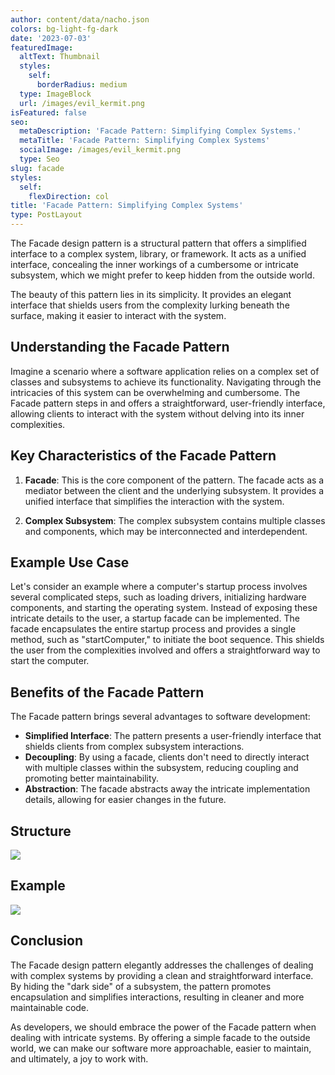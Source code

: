 ```yaml
---
author: content/data/nacho.json
colors: bg-light-fg-dark
date: '2023-07-03'
featuredImage:
  altText: Thumbnail
  styles:
    self:
      borderRadius: medium
  type: ImageBlock
  url: /images/evil_kermit.png
isFeatured: false
seo:
  metaDescription: 'Facade Pattern: Simplifying Complex Systems.'
  metaTitle: 'Facade Pattern: Simplifying Complex Systems'
  socialImage: /images/evil_kermit.png
  type: Seo
slug: facade
styles:
  self:
    flexDirection: col
title: 'Facade Pattern: Simplifying Complex Systems'
type: PostLayout
---
```


The Facade design pattern is a structural pattern that offers a simplified interface to a complex system, library, or framework. It acts as a unified interface, concealing the inner workings of a cumbersome or intricate subsystem, which we might prefer to keep hidden from the outside world.

The beauty of this pattern lies in its simplicity. It provides an elegant interface that shields users from the complexity lurking beneath the surface, making it easier to interact with the system.

## Understanding the Facade Pattern

Imagine a scenario where a software application relies on a complex set of classes and subsystems to achieve its functionality. Navigating through the intricacies of this system can be overwhelming and cumbersome. The Facade pattern steps in and offers a straightforward, user-friendly interface, allowing clients to interact with the system without delving into its inner complexities.

## Key Characteristics of the Facade Pattern

1.  **Facade**: This is the core component of the pattern. The facade acts as a mediator between the client and the underlying subsystem. It provides a unified interface that simplifies the interaction with the system.
    
2.  **Complex Subsystem**: The complex subsystem contains multiple classes and components, which may be interconnected and interdependent.
    

## Example Use Case

Let's consider an example where a computer's startup process involves several complicated steps, such as loading drivers, initializing hardware components, and starting the operating system. Instead of exposing these intricate details to the user, a startup facade can be implemented. The facade encapsulates the entire startup process and provides a single method, such as "startComputer," to initiate the boot sequence. This shields the user from the complexities involved and offers a straightforward way to start the computer.

## Benefits of the Facade Pattern

The Facade pattern brings several advantages to software development:

-   **Simplified Interface**: The pattern presents a user-friendly interface that shields clients from complex subsystem interactions.
-   **Decoupling**: By using a facade, clients don't need to directly interact with multiple classes within the subsystem, reducing coupling and promoting better maintainability.
-   **Abstraction**: The facade abstracts away the intricate implementation details, allowing for easier changes in the future.

## Structure
![](/images/facade-structure.png)

## Example
![](/images/facade-example.png)
## Conclusion

The Facade design pattern elegantly addresses the challenges of dealing with complex systems by providing a clean and straightforward interface. By hiding the "dark side" of a subsystem, the pattern promotes encapsulation and simplifies interactions, resulting in cleaner and more maintainable code.

As developers, we should embrace the power of the Facade pattern when dealing with intricate systems. By offering a simple facade to the outside world, we can make our software more approachable, easier to maintain, and ultimately, a joy to work with.